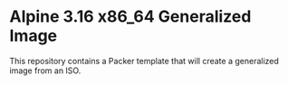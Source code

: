 # Alpine 3.16 x86_64 Generalized Image

This repository contains a Packer template that will create a generalized image from an ISO.
